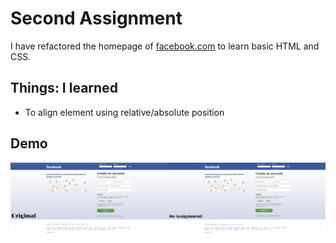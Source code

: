 # Second Assignment
I have refactored the homepage of [facebook.com](https://www.facebook.com) to learn basic HTML and CSS.

## Things: I learned
 * To align element  using relative/absolute position

## Demo

![Second Assignment](./Images/demo.png)